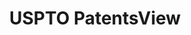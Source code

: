---
layout: default
bigquery: https://console.cloud.google.com/bigquery?p=patents-public-data&d=patentsview&page=dataset
citation: Attribution should be given to PatentsView for use, distribution, or derivative
  works.
code: https://github.com/CSSIP-AIR/PatentsView-Code-Snippets/
contributors: USPTO
cost: None
description: 'PatentsView includes US patent data including raw data (summaries, applications,
  pregrant applications), disambugations of inventors and assignees, and inventor
  gender estimates.  Also foreign priority data, # of figures and sheets, and government
  interest statements.'
documentation: https://patentsview.org/query/builder-faqs
last_edit: Mon, 04 Apr 2022 19:02:57 GMT
location: https://patentsview.org/
maintained_by: USPTO
record_creation_timestamp: 12/2/2020 17:20:46
schema_fields: '[''disamb_assignee_id_20200929'', ''reldocno'', ''classification_value'',
  ''country'', ''text'', ''disamb_inventor_id_20191231'', ''doctype'', ''name_first'',
  ''disamb_inventor_id_20191008'', ''length'', ''disclaimer_date'', ''level_one'',
  ''term_grant'', ''type'', ''sequence'', ''disamb_inventor_id_20180528'', ''disamb_assignee_id_20191231'',
  ''name'', ''symbol_position'', ''category_id'', ''number'', ''subgroup'', ''num_claims'',
  ''fname'', ''rawlocation_id'', ''uuid'', ''classification_level'', ''county_fips'',
  ''lawyer_id'', ''category'', ''disamb_assignee_id_20200331'', ''ipc_version_indicator'',
  ''latitude'', ''title'', ''num_figures'', ''level_two'', ''main_group'', ''series_code'',
  ''contract_award_number'', ''disamb_assignee_id_20191008'', ''disamb_inventor_id_20171003'',
  ''exemplary'', ''ipc_class'', ''disamb_assignee_id_20181127'', ''city'', ''group'',
  ''abstract'', ''classification_data_source'', ''state'', ''disamb_inventor_id_20201229'',
  ''relkind'', ''disamb_inventor_id_20200331'', ''lname'', ''citation_id'', ''disamb_inventor_id_20200630'',
  ''field_title'', ''section_id'', ''subcategory_id'', ''section'', ''application_id'',
  ''lapse_of_patent'', ''doc_type'', ''rawassignee_id'', ''withdrawn'', ''designation'',
  ''male_flag'', ''subclass_id'', ''term_extension'', ''filename'', ''term_disclaimer'',
  ''disamb_inventor_id_20190820'', ''location_id'', ''name_last'', ''attribution_status'',
  ''f102_date'', ''deceased'', ''dependent'', ''subsection_id'', ''disamb_inventor_id_20170307'',
  ''longitude'', ''inventor_id'', ''date'', ''disamb_inventor_id_20190312'', ''publication_number'',
  ''male'', ''variety'', ''field_id'', ''_371_date'', ''sector_title'', ''disamb_inventor_id_20200929'',
  ''mainclass_id'', ''_102_date'', ''subgroup_id'', ''rawinventor_id'', ''action_date'',
  ''state_fips'', ''num_sheets'', ''disamb_inventor_id_20171226'', ''id'', ''classification_status'',
  ''disamb_assignee_id_20190312'', ''disamb_assignee_id_20200630'', ''level_three'',
  ''patent_id'', ''gi_statement'', ''disamb_inventor_id_20170808'', ''applicant_type'',
  ''kind'', ''disamb_assignee_id_20190820'', ''rel_id'', ''latin_name'', ''organization_id'',
  ''status'', ''assignee_id'', ''role'', ''disamb_inventor_id_20181127'', ''num'',
  ''rule_47'', ''latlong'', ''group_id'', ''f371_date'', ''organization'', ''country_transformed'',
  ''subclass'', ''county'']'
shortname: patentsview
tags:
- disambiguation
- United States
- gender
terms_of_use: Creative Commons Attribution 4.0 International License.
timeframe: 1963-1999
title: USPTO PatentsView
uuid: cf1780b1-e265-4e49-8d1d-83b9cfe0fd9a
---